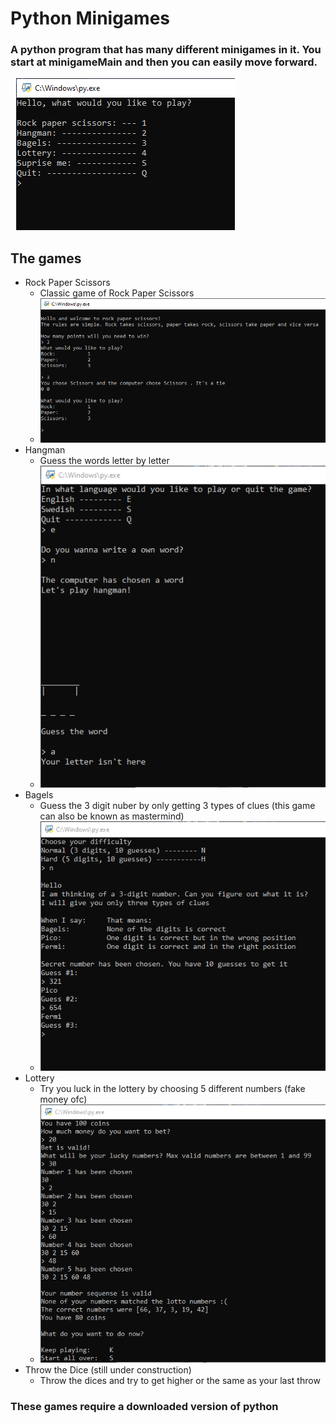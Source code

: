 # **Python Minigames**

### A python program that has many different minigames in it. You start at minigameMain and then you can easily move forward.

&nbsp;
![Minigame main](/img/minigame_main_screen.png)

## **The games**

- Rock Paper Scissors
  - Classic game of Rock Paper Scissors
  - ![Rock Paper Scissors game](/img/RPS_screen.png)
- Hangman
  - Guess the words letter by letter
  - ![Hangman game](/img/hangman_screen.png)
- Bagels
  - Guess the 3 digit nuber by only getting 3 types of clues (this game can also be known as mastermind)
  - ![Bagels game](/img/bagles_screen.png)
- Lottery
  - Try you luck in the lottery by choosing 5 different numbers (fake money ofc)
  - ![Lottery game](/img/lottery_screen.png)
- Throw the Dice (still under construction)
  - Throw the dices and try to get higher or the same as your last throw

### These games require a downloaded version of python
